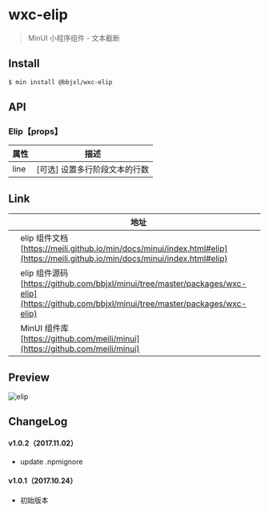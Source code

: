 # wxc-elip

> MinUI 小程序组件 - 文本截断

## Install

``` bash
$ min install @bbjxl/wxc-elip
```

## API

### Elip【props】

| 属性 | 描述 |
| --- | --- |
| line | [可选] 设置多行阶段文本的行数 |

## Link
||地址|
|--|---|
||elip 组件文档 <br> [https://meili.github.io/min/docs/minui/index.html#elip](https://meili.github.io/min/docs/minui/index.html#elip)<br>|
||elip 组件源码 <br> [https://github.com/bbjxl/minui/tree/master/packages/wxc-elip](https://github.com/bbjxl/minui/tree/master/packages/wxc-elip)<br>|
||MinUI 组件库 <br> [https://github.com/meili/minui](https://github.com/meili/minui) <br>|

## Preview
![elip](https://s10.mogucdn.com/mlcdn/c45406/171107_4j58g41335a4igeih07a4dedl34fi_480x480.jpg_225x999.jpg)

##  ChangeLog

#### v1.0.2（2017.11.02）

- update .npmignore

#### v1.0.1（2017.10.24）

- 初始版本
